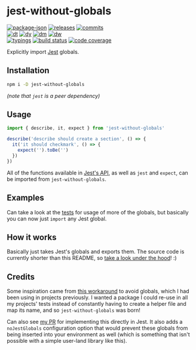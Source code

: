 # jest-without-globals

<!-- releases / versioning -->
[![package-json](https://img.shields.io/github/package-json/v/agilgur5/jest-without-globals.svg)](https://npmjs.org/package/jest-without-globals)
[![releases](https://img.shields.io/github/tag-pre/agilgur5/jest-without-globals.svg)](https://github.com/agilgur5/jest-without-globals/releases)
[![commits](https://img.shields.io/github/commits-since/agilgur5/jest-without-globals/latest?sort=semver&include_prereleases.svg)](https://github.com/agilgur5/jest-without-globals/commits/master)
<br><!-- downloads -->
[![dt](https://img.shields.io/npm/dt/jest-without-globals.svg)](https://npmjs.org/package/jest-without-globals)
[![dy](https://img.shields.io/npm/dy/jest-without-globals.svg)](https://npmjs.org/package/jest-without-globals)
[![dm](https://img.shields.io/npm/dm/jest-without-globals.svg)](https://npmjs.org/package/jest-without-globals)
[![dw](https://img.shields.io/npm/dw/jest-without-globals.svg)](https://npmjs.org/package/jest-without-globals)
<br><!-- status / activity -->
[![typings](https://img.shields.io/npm/types/jest-without-globals.svg)](https://github.com/agilgur5/jest-without-globals/blob/master/src/index.ts)
[![build status](https://img.shields.io/travis/agilgur5/jest-without-globals/master.svg)](https://travis-ci.org/agilgur5/jest-without-globals)
[![code coverage](https://img.shields.io/codecov/c/gh/agilgur5/jest-without-globals/master.svg)](https://codecov.io/gh/agilgur5/jest-without-globals)

Explicitly import [Jest](https://github.com/facebook/jest) globals.

## Installation

```sh
npm i -D jest-without-globals
```

_(note that `jest` is a peer dependency)_

## Usage

```typescript
import { describe, it, expect } from 'jest-without-globals'

describe('describe should create a section', () => {
  it('it should checkmark', () => {
    expect('').toBe('')
  })
})
```

All of the functions available in [Jest's API](https://jestjs.io/docs/en/api), as well as `jest` and `expect`, can be imported from `jest-without-globals`.

## Examples

Can take a look at the [tests](./test/) for usage of more of the globals, but basically you can now just `import` any Jest global.

## How it works

Basically just takes Jest's globals and exports them.
The source code is currently shorter than this README, so [take a look under the hood](./src/)! :)

## Credits

Some inspiration came from [this workaround](https://github.com/facebook/jest/pull/7571#issuecomment-498634094) to avoid globals, which I had been using in projects previously.
I wanted a package I could re-use in all my projects' tests instead of constantly having to create a helper file and map its name, and so `jest-without-globals` was born!

Can also see [my PR](https://github.com/facebook/jest/pull/9306) for implementing this directly in Jest. It also adds a `noJestGlobals` configuration option that would prevent these globals from being inserted into your environment as well (which is something that isn't possible with a simple user-land library like this).
